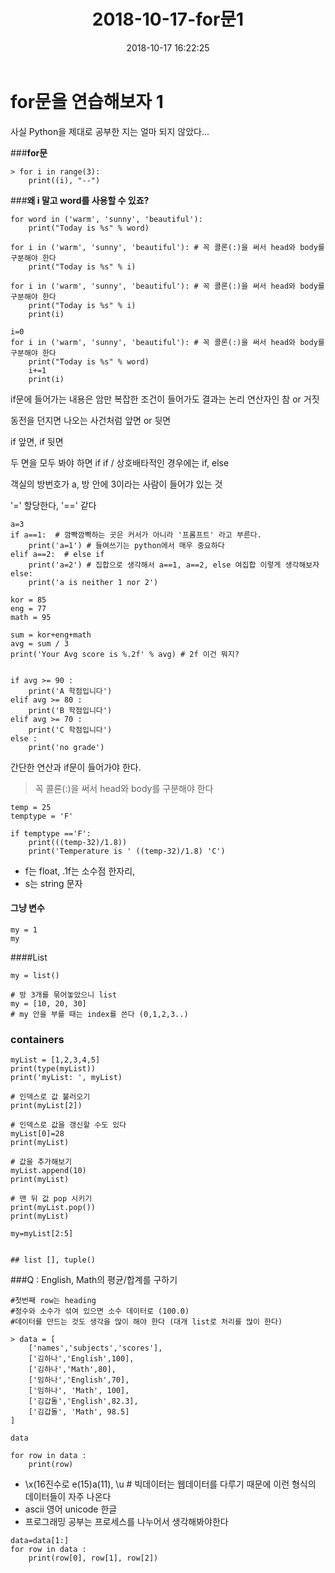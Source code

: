 ﻿---
layout: post
title:  "2018-10-17-for문1"
date:   2018-10-17 16:22:25
categories: Data_science
permalink: pretty
---

**for문을 연습해보자 1**
===================

사실  Python을 제대로 공부한 지는 얼마 되지 않았다...

###**for문**
```
> for i in range(3):
    print((i), "--")
```

###**왜 i 말고 word를 사용할 수 있죠?**
```
for word in ('warm', 'sunny', 'beautiful'):
	print("Today is %s" % word)    
```
```
for i in ('warm', 'sunny', 'beautiful'): # 꼭 콜론(:)을 써서 head와 body를 구분해야 한다
    print("Today is %s" % i)    
```

```
for i in ('warm', 'sunny', 'beautiful'): # 꼭 콜론(:)을 써서 head와 body를 구분해야 한다
    print("Today is %s" % i)
    print(i)
```
```
i=0
for i in ('warm', 'sunny', 'beautiful'): # 꼭 콜론(:)을 써서 head와 body를 구분해야 한다
    print("Today is %s" % word)
    i+=1
    print(i)
```


if문에 들어가는 내용은 암만 복잡한 조건이 들어가도 결과는 논리 연산자인 참 or 거짓

동전을 던지면 나오는 사건처럼 앞면 or 뒷면

 if 앞면, if 뒷면

두 면을 모두 봐야 하면 if if / 상호배타적인 경우에는 if, else

객실의 방번호가 a, 방 안에 3이라는 사람이 들어갸 있는 것

'=' 할당한다, '==' 같다 
```
a=3
if a==1:  # 깜빡깜빡하는 곳은 커서가 아니라 '프롬프트' 라고 부른다. 
    print('a=1') # 들여쓰기는 python에서 매우 중요하다
elif a==2:  # else if
    print('a=2') # 집합으로 생각해서 a==1, a==2, else 여집합 이렇게 생각해보자
else:
    print('a is neither 1 nor 2')
```


```
kor = 85
eng = 77
math = 95

sum = kor+eng+math
avg = sum / 3
print('Your Avg score is %.2f' % avg) # 2f 이건 뭐지?


if avg >= 90 :
    print('A 학점입니다')
elif avg >= 80 :
    print('B 학점입니다')
elif avg >= 70 :
    print('C 학점입니다')
else :
    print('no grade')
```


간단한 연산과 if문이 들어가야 한다.



> 꼭 콜론(:)을 써서 head와 body를 구분해야 한다
```
temp = 25
temptype = 'F'

if temptype =='F':
    print(((temp-32)/1.8))
    print('Temperature is ' ((temp-32)/1.8) 'C')
```

*  f는 float, .1f는 소수점 한자리,
* s는 string 문자

#### 그냥 변수
```
my = 1
my
```
####List
```
my = list()

# 방 3개를 묶어놓았으니 list
my = [10, 20, 30]
# my 안을 부를 때는 index를 쓴다 (0,1,2,3..)
```

### containers
```
myList = [1,2,3,4,5]
print(type(myList))
print('myList: ', myList)

# 인덱스로 값 불러오기
print(myList[2])

# 인덱스로 값을 갱신할 수도 있다
myList[0]=28
print(myList)

# 값을 추가해보기
myList.append(10)
print(myList)

# 맨 뒤 값 pop 시키기
print(myList.pop())
print(myList)

my=myList[2:5]


## list [], tuple()
```

###Q : English, Math의 평균/합계를 구하기
```
#첫번째 row는 heading
#정수와 소수가 섞여 있으면 소수 데이터로 (100.0)
#데이터를 만드는 것도 생각을 많이 해야 한다 (대개 list로 처리를 많이 한다)

> data = [
    ['names','subjects','scores'], 
    ['김하나','English',100], 
    ['김하나','Math',80],
    ['임하나','English',70],
    ['임하나', 'Math', 100],
    ['김갑돌','English',82.3],
    ['김갑돌', 'Math', 98.5]
]

data

for row in data :
    print(row)
```

* \x(16진수로 e(15)a(11), \u # 빅데이터는 웹데이터를 다루기 때문에 이런 형식의 데이터들이 자주 나온다
* ascii 영어 unicode 한글
* 프로그래밍 공부는 프로세스를 나누어서 생각해봐야한다

```
data=data[1:]
for row in data :
    print(row[0], row[1], row[2])
```                 

